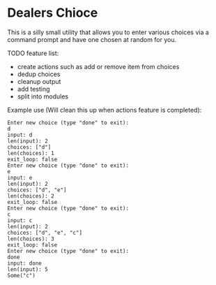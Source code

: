 # Dealers Chioce

This is a silly small utility that allows you to enter various choices via a command prompt and have one chosen at random for you.

TODO feature list:
- create actions such as add or remove item from choices
- dedup choices
- cleanup output
- add testing
- split into modules

Example use (Will clean this up when actions feature is completed):
```
Enter new choice (type "done" to exit):
d
input: d
len(input): 2
choices: ["d"]
len(choices): 1
exit_loop: false
Enter new choice (type "done" to exit):
e
input: e
len(input): 2
choices: ["d", "e"]
len(choices): 2
exit_loop: false
Enter new choice (type "done" to exit):
c
input: c
len(input): 2
choices: ["d", "e", "c"]
len(choices): 3
exit_loop: false
Enter new choice (type "done" to exit):
done
input: done
len(input): 5
Some("c")
```